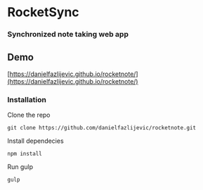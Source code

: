 # RocketSync
### Synchronized note taking web app

## Demo
[https://danielfazlijevic.github.io/rocketnote/](https://danielfazlijevic.github.io/rocketnote/)


### Installation
Clone the repo
```
git clone https://github.com/danielfazlijevic/rocketnote.git
```
Install dependecies
```
npm install
```
Run gulp
```
gulp
```